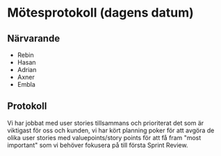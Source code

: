 # Mötesprotokoll (dagens datum)

## Närvarande

- Rebin
- Hasan
- Adrian
- Axner
- Embla

## Protokoll

Vi har jobbat med user stories tillsammans och prioriterat det som är viktigast för oss och kunden, vi har kört planning poker för att avgöra de olika user stories med valuepoints/story points för att få fram "most important" som vi behöver fokusera på till första Sprint Review.
